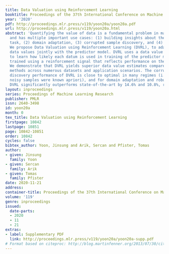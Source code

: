 ```yaml
---
title: Data Valuation using Reinforcement Learning
booktitle: Proceedings of the 37th International Conference on Machine Learning
year: '2020'
pdf: http://proceedings.mlr.press/v119/yoon20a/yoon20a.pdf
url: http://proceedings.mlr.press/v119/yoon20a.html
abstract: 'Quantifying the value of data is a fundamental problem in machine learning
  and has multiple important use cases: (1) building insights about the dataset and
  task, (2) domain adaptation, (3) corrupted sample discovery, and (4) robust learning.
  We propose Data Valuation using Reinforcement Learning (DVRL), to adaptively learn
  data values jointly with the predictor model. DVRL uses a data value estimator (DVE)
  to learn how likely each datum is used in training of the predictor model. DVE is
  trained using a reinforcement signal that reflects performance on the target task.
  We demonstrate that DVRL yields superior data value estimates compared to alternative
  methods across numerous datasets and application scenarios. The corrupted sample
  discovery performance of DVRL is close to optimal in many regimes (i.e. as if the
  noisy samples were known apriori), and for domain adaptation and robust learning
  DVRL significantly outperforms state-of-the-art by 14.6% and 10.8%, respectively.'
layout: inproceedings
series: Proceedings of Machine Learning Research
publisher: PMLR
issn: 2640-3498
id: yoon20a
month: 0
tex_title: Data Valuation using Reinforcement Learning
firstpage: 10842
lastpage: 10851
page: 10842-10851
order: 10842
cycles: false
bibtex_author: Yoon, Jinsung and Arik, Sercan and Pfister, Tomas
author:
- given: Jinsung
  family: Yoon
- given: Sercan
  family: Arik
- given: Tomas
  family: Pfister
date: 2020-11-21
address: 
container-title: Proceedings of the 37th International Conference on Machine Learning
volume: '119'
genre: inproceedings
issued:
  date-parts:
  - 2020
  - 11
  - 21
extras:
- label: Supplementary PDF
  link: http://proceedings.mlr.press/v119/yoon20a/yoon20a-supp.pdf
# Format based on citeproc: http://blog.martinfenner.org/2013/07/30/citeproc-yaml-for-bibliographies/
---
```

